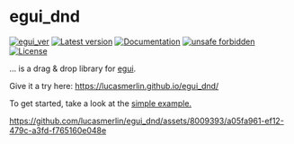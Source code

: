 # egui_dnd

[![egui_ver](https://img.shields.io/badge/egui-0.22.0-blue)](https://github.com/emilk/egui)
[![Latest version](https://img.shields.io/crates/v/egui_dnd.svg)](https://crates.io/crates/egui_dnd)
[![Documentation](https://docs.rs/egui_dnd/badge.svg)](https://docs.rs/egui_dnd)
[![unsafe forbidden](https://img.shields.io/badge/unsafe-forbidden-success.svg)](https://github.com/rust-secure-code/safety-dance/)
[![License](https://img.shields.io/crates/l/egui_dnd.svg)](https://crates.io/crates/egui_dnd)

... is a drag & drop library for [egui](https://github.com/emilk/egui). 

Give it a try here: <https://lucasmerlin.github.io/egui_dnd/>



To get started, take a look at the [simple example.](https://github.com/lucasmerlin/egui_dnd/blob/main/examples/simple.rs)


<https://github.com/lucasmerlin/egui_dnd/assets/8009393/a05fa961-ef12-479c-a3fd-f765160e048e>

